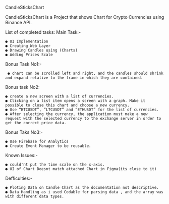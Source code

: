 
CandleSticksChart

CandleSticksChart is a Project that shows Chart for Crypto Currencies using Binance API.

List of completed tasks:
 Main Task:-
 
    ● UI Implementation
    ● Creating Web Layer
    ● Drawing Candles using (Charts)
    ● Adding Prices Scale
    
 Bonus Task No1:-
 
     ● chart can be scrolled left and right, and the candles should shrink and expand relative to the frame in which they are contained.

 Bonus task No2: 
 
    ● create a new screen with a list of currencies.
    ● Clicking on a list item opens a screen with a graph. Make it possible to close this chart and choose a new currency.
    ● Use “BTCUSDT”, “LTCUSDT” and “ETHUSDT” for the list of currencies.
    ● After selecting the currency, the application must make a new request with the selected currency to the exchange server in order to get the correct price data.

 Bonus Taks No3:-
 
    ● Use Firebase for Analytics
    ● Create Event Manager to be reusable.
    

Known Issues:-

    ● could'nt put the time scale on the x-axis.
    ● UI of Chart Doesnt match attached Chart in Figma(its close to it) 

Defficulties:-

    ● Ploting Data on Candle Chart as the documentation not descriptive.
    ● Data Handling as i used Codable for parsing data , and the array was with different data types.
